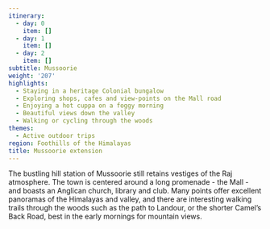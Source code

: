 ```yaml
---
itinerary:
  - day: 0
    item: []
  - day: 1
    item: []
  - day: 2
    item: []
subtitle: Mussoorie
weight: '207'
highlights:
  - Staying in a heritage Colonial bungalow
  - Exploring shops, cafes and view-points on the Mall road
  - Enjoying a hot cuppa on a foggy morning
  - Beautiful views down the valley
  - Walking or cycling through the woods
themes:
  - Active outdoor trips
region: Foothills of the Himalayas
title: Mussoorie extension
---
```

The bustling hill station of Mussoorie still retains vestiges of the Raj atmosphere. The town is centered around a long promenade - the Mall - and boasts an Anglican church, library and club. Many points offer excellent panoramas of the Himalayas and valley, and there are interesting walking trails through the woods such as the path to Landour, or the shorter Camel’s Back Road, best in the early mornings for mountain views.
